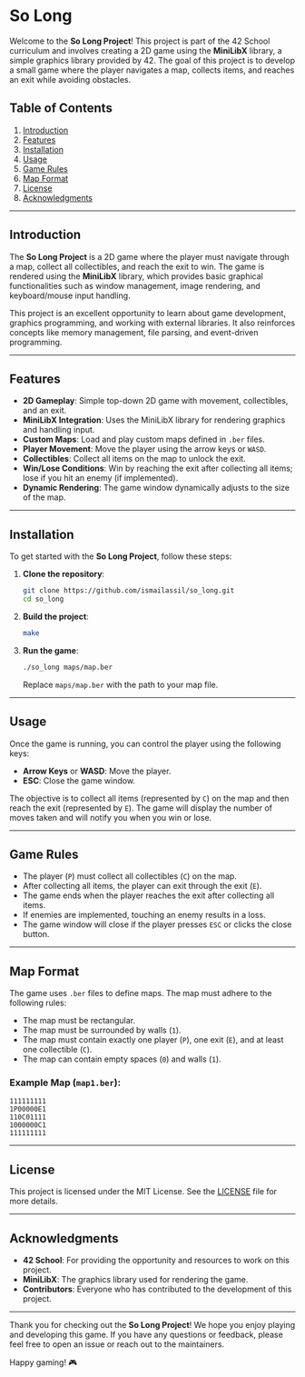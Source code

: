 # So Long

Welcome to the **So Long Project**! This project is part of the 42 School curriculum and involves creating a 2D game using the **MiniLibX** library, a simple graphics library provided by 42. The goal of this project is to develop a small game where the player navigates a map, collects items, and reaches an exit while avoiding obstacles.

## Table of Contents

1. [Introduction](#introduction)
2. [Features](#features)
3. [Installation](#installation)
4. [Usage](#usage)
5. [Game Rules](#game-rules)
6. [Map Format](#map-format)
7. [License](#license)
8. [Acknowledgments](#acknowledgments)

---

## Introduction

The **So Long Project** is a 2D game where the player must navigate through a map, collect all collectibles, and reach the exit to win. The game is rendered using the **MiniLibX** library, which provides basic graphical functionalities such as window management, image rendering, and keyboard/mouse input handling.

This project is an excellent opportunity to learn about game development, graphics programming, and working with external libraries. It also reinforces concepts like memory management, file parsing, and event-driven programming.

---

## Features

- **2D Gameplay**: Simple top-down 2D game with movement, collectibles, and an exit.
- **MiniLibX Integration**: Uses the MiniLibX library for rendering graphics and handling input.
- **Custom Maps**: Load and play custom maps defined in `.ber` files.
- **Player Movement**: Move the player using the arrow keys or `WASD`.
- **Collectibles**: Collect all items on the map to unlock the exit.
- **Win/Lose Conditions**: Win by reaching the exit after collecting all items; lose if you hit an enemy (if implemented).
- **Dynamic Rendering**: The game window dynamically adjusts to the size of the map.

---

## Installation

To get started with the **So Long Project**, follow these steps:

1. **Clone the repository**:
   ```bash
   git clone https://github.com/ismailassil/so_long.git
   cd so_long
   ```

2. **Build the project**:
   ```bash
   make
   ```

3. **Run the game**:
   ```bash
   ./so_long maps/map.ber
   ```
   Replace `maps/map.ber` with the path to your map file.

---

## Usage

Once the game is running, you can control the player using the following keys:

- **Arrow Keys** or **WASD**: Move the player.
- **ESC**: Close the game window.

The objective is to collect all items (represented by `C`) on the map and then reach the exit (represented by `E`). The game will display the number of moves taken and will notify you when you win or lose.

---

## Game Rules

- The player (`P`) must collect all collectibles (`C`) on the map.
- After collecting all items, the player can exit through the exit (`E`).
- The game ends when the player reaches the exit after collecting all items.
- If enemies are implemented, touching an enemy results in a loss.
- The game window will close if the player presses `ESC` or clicks the close button.

---

## Map Format

The game uses `.ber` files to define maps. The map must adhere to the following rules:

- The map must be rectangular.
- The map must be surrounded by walls (`1`).
- The map must contain exactly one player (`P`), one exit (`E`), and at least one collectible (`C`).
- The map can contain empty spaces (`0`) and walls (`1`).

### Example Map (`map1.ber`):
```
111111111
1P00000E1
110C01111
1000000C1
111111111
```

---

## License

This project is licensed under the MIT License. See the [LICENSE](LICENSE) file for more details.

---

## Acknowledgments

- **42 School**: For providing the opportunity and resources to work on this project.
- **MiniLibX**: The graphics library used for rendering the game.
- **Contributors**: Everyone who has contributed to the development of this project.

---

Thank you for checking out the **So Long Project**! We hope you enjoy playing and developing this game. If you have any questions or feedback, please feel free to open an issue or reach out to the maintainers.

Happy gaming! 🎮
